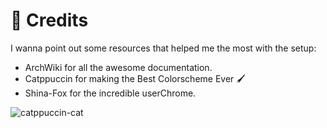 # 📝 Credits

I wanna point out some resources that helped me the most with the setup:

- ArchWiki for all the awesome documentation.
- Catppuccin for making the Best Colorscheme Ever 🖌️
- Shina-Fox for the incredible userChrome.

![catppuccin-cat](https://raw.githubusercontent.com/catppuccin/catppuccin/main/assets/footers/gray0_ctp_on_line.svg?sanitize=true)
